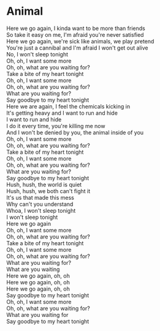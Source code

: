 # Animal

Here we go again, I kinda want to be more than friends  
So take it easy on me, I'm afraid you're never satisfied  
Here we go again, we're sick like animals, we play pretend  
You're just a cannibal and I'm afraid I won't get out alive  
No, I won't sleep tonight  
Oh, oh, I want some more  
Oh, oh, what are you waiting for?  
Take a bite of my heart tonight  
Oh, oh, I want some more  
Oh, oh, what are you waiting for?  
What are you waiting for?  
Say goodbye to my heart tonight  
Here we are again, I feel the chemicals kicking in  
It's getting heavy and I want to run and hide  
I want to run and hide  
I do it every time, you're killing me now  
And I won't be denied by you, the animal inside of you  
Oh, oh, I want some more  
Oh, oh, what are you waiting for?  
Take a bite of my heart tonight  
Oh, oh, I want some more  
Oh, oh, what are you waiting for?  
What are you waiting for?  
Say goodbye to my heart tonight  
Hush, hush, the world is quiet  
Hush, hush, we both can't fight it  
It's us that made this mess  
Why can't you understand  
Whoa, I won't sleep tonight  
I won't sleep tonight  
Here we go again  
Oh, oh, I want some more  
Oh, oh, what are you waiting for?  
Take a bite of my heart tonight  
Oh, oh, I want some more  
Oh, oh, what are you waiting for?  
What are you waiting for?  
What are you waiting  
Here we go again, oh, oh  
Here we go again, oh, oh  
Here we go again, oh, oh  
Say goodbye to my heart tonight  
Oh, oh, I want some more  
Oh, oh, what are you waiting for?  
What are you waiting for  
Say goodbye to my heart tonight
